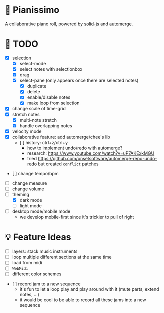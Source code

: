 # 🎹 Pianissimo

A collaborative piano roll, powered by [solid-js](https://github.com/solidjs/solid) and [automerge](https://github.com/automerge/automerge).

# 📝 TODO

- [x] selection
  - [x] select-mode
  - [x] select notes with selectionbox
  - [x] drag
  - [x] select-pane (only appears once there are selected notes)
    - [x] duplicate
    - [x] delete
    - [x] enable/disable notes
    - [x] make loop from selection
- [x] change scale of time-grid
- [x] stretch notes
  - [x] multi-note stretch
  - [x] handle overlapping notes
- [x] velocity mode
- [x] collaborative feature: add automerge/chee's lib
  - [ ] history: ctrl+z/ctrl+y
    - how to implement undo/redo with automerge?
    - research: https://www.youtube.com/watch?v=uP7AKExkMGU
    - tried https://github.com/onsetsoftware/automerge-repo-undo-redo but created `conflict` patches
- [ ] change tempo/bpm
- [ ] change measure
- [ ] change volume
- [ ] theming
  - [x] dark mode
  - [ ] light mode
- [ ] desktop mode/mobile mode
  - we develop mobile-first since it's trickier to pull of right

# 💡 Feature Ideas

- [ ] layers: stack music instruments
- [ ] loop multiple different sections at the same time
- [ ] load from midi
- [ ] `WebMidi`
- [ ] different color schemes
- [ ] record jam to a new sequence
  - it's fun to let a loop play and play around with it (mute parts, extend notes, ...)
  - it would be cool to be able to record all these jams into a new sequence
